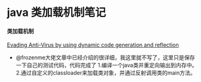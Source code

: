 # java 类加载机制笔记
#### 类加载机制
[Evading Anti-Virus by using dynamic code generation and reflection](http://docs.ioin.in/writeup/threathunter.org/_topic_5a49570eec721b1f1966f30f/index.html)
* @frozenme大佬文章中已经介绍的很详细，我这里就不写了，这里只是保存一下自己的测试代码，代码完成了
1.编译一个java类并重定向输出到内存中。
2.通过自定义的classloader来加载类对象，并通过反射调用类的main方法。
